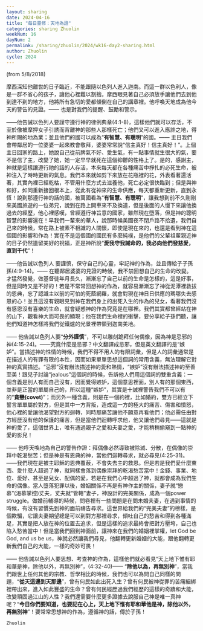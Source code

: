 ```yaml
---
layout: sharing
date: 2024-04-16
title: "每日靈修：天地為證"
categories: sharing Zhuolin
weekNum: 16
dayNum: 2
permalink: /sharing/zhuolin/2024/wk16-day2-sharing.html
author: Zhuolin
cycle: 2024
---
```

(from 5/8/2018)

摩西深知他離世的日子臨近，不能跟隨以色列人進入迦南。而這一群以色利人，像是一群不省心的孩子，讓他心裡難以割捨。摩西眼見著自己必須放手讓他們去到他到達不到的地方，他將所有急切的愛都傾倒在自己的講章裡。他呼喚天地成為他今天的警告的見證。—— 也是對我們的提醒、鼓勵和警示。  

——他告誡以色列人要謹守遵行神的律例典章(4:1-8)，這樣他們就可以存活，不至於像被摩押女子引誘而背離神的那些人那樣死亡；他們又可以進入應許之地，得神所賜的地為業；並且他們的國可以成為“**有智慧、有聰明**”的國。—— 主日我們會帶鄰居的一位婆婆一起來教會敬拜，婆婆常常說“信主真好！信主真好！”。上個主日回家的路上，她說自己從前脾氣不好、愛生氣，有一點事情就生很大的氣，要不是信了主，改變了她，她一定早早就死在這個抑鬱的性格上了。是的，感謝主，神就是這樣讓遵行祂的話的人存活，本來每天都在各種痛苦中掙扎的必死生命，被神注入了時時更新的氣息。我們本來就如剪下來放在花瓶裡的花，外表看著還活著，其實內裡已經乾枯，不管用什麼方式去滋養他，死亡必定很快臨到；但是與神和好，如同重新接回根本上，從此有從神來的生命供應，每天都重新更新，直到永恆！說到那遵行神的話的國，被萬國看為“**有智慧、有聰明**”，讓我想到前不久剛剛來美國旅遊的一位弟兄，說到在路上開車來不及換道，但是後面的人慢下來讓他換過去的經歷，他心裡感嘆，曾經遵行神旨意的國家，雖然現在墮落，但是神的聰明智慧的影響還在！早我們一輩來的華人，說那時候美國夜不閉戶路不拾遺，我們自己來的時候，常在路上被素不相識的人關懷，即使是現在來的，也還是看到神在這個國的影響和作為！實在不是這個國的國民有多麼純樸，是他們的父輩祖輩親近神的日子仍然遺留美好的祝福，正是神所說“**愛我守我誡命的，我必向他們發慈愛，直到千代**”！  

——他告誡以色列人 要謹慎，保守自己的心靈，牢記神的作為，並且傳給子子孫孫(4:9-14)。—— 在聽鄰居婆婆的見證的時候，我不禁回想自己的生命的改變。才猛然發覺，做基督徒年月長久，漸漸忘了自己以前的生命是怎樣的，這是好事，但是同時又是不好的！若是不常常回想神的作為，就容易漸漸忘了神從泥潭裡救拔的恩典，忘了認識主以前的可怕的死蔭網羅，就會對現在神日日供應的瑪哪失去感恩的心！並且這沒有親眼見到神在我們身上的出死入生的作為的兒女，看著我們沒有感恩沒有喜樂的生命，就會疑惑神的作為究竟是在哪裡。我們其實都曾經站在神的山下，觀看神大而可畏的顯現；他在我們生命裡的衝擊，要分享給子孫們聽，讓他們知道神怎樣將我們從鐵爐的光景裡帶領到迦南美地。  

—— 他告誡以色列人要“**分外謹慎**”，不可以雕刻跪拜任何偶像，因為神是忌邪的神(4:15-24)。——究竟什麼是忌邪？中文翻譯成忌邪，但是英文翻譯的是“嫉妒”。當描述神的性情的時候，我們不得不用人的有限詞彙，但是人的詞彙通常是在描述人的有罪有限的本性，因而如果單單思想這個詞的常用含義，無法理解它對神的真實描述。“忌邪”沒有辦法描述神的愛和熱情，“嫉妒”沒有辦法描述神的至善至美！跟兒子討論“jealous”這個詞的時候，告訴他人們用這個詞的雙重含義：一個含義是別人有而自己沒有，因而覺得嫉妒，這個意思裡面，別人有的那個東西，並非是正當的單屬自己的，所以這種“嫉妒”，其實是十誡裡警告我們不可以有的“**貪戀(covet)**”；而另外一種含義，則是在一個約裡，比如婚約，雙方已經立下誓言單單屬於對方，但是其中一方背叛，造成這一方的極大的痛苦、傷害和憤怒，他心裡的愛讓他渴望對方的迴轉，同時那痛苦讓他不願意再看他們；他必需任由對方經歷沒有他的保護的痛苦，但是當他們迴轉呼求他，他又讓他們尋見——這就是神的愛了，這個世界上，唯有通過親子之愛和夫妻之愛，才能稍稍偷窺到一點神的愛的影兒！  

—— 他呼天喚地為自己的警告作證：拜偶像必然導致被除滅、分散，在偶像的崇拜中乾渴愁苦；但是神是有恩典的神，當他們迴轉尋求，就必尋見(4:25-31)。——我們現在是被主耶穌的恩典覆蔽，不會失去主的救恩。但是若是我們愛什麼東西、愛什麼人超過了神，就同樣會落到偶像崇拜的乾渴愁苦當中！金錢、事業、地位、愛好、甚至是兒女、配偶的愛，若是在我們心中超過了神，就都會成為我們生命的偶像。當人墮落犯罪以後，婚姻關係不再是有神作主的關係，妻子就“戀慕”(渴慕掌控)丈夫，丈夫就“管轄”妻子，神設計的完美關係，成為一個power struggle。做婚前輔導的時候，問卷裡有一些問題是在問未婚夫妻，在遇到事情的時候，有沒有習慣先到神的面前禱告尋求。這世界給我們的“完美夫妻”的榜樣，是個欺騙，它讓夫妻期望總是可以到對方那裡尋求，傾吐自己的愁苦和得到各種滿足，其實是把人放在神的位置去追求，但是這樣的追求最終會把對方壓垮，自己也陷入愁苦當中！但是當我們回到神面前，讓神來在我們的婚姻裡掌權，let God be God, and us be us，神就必然讓我們尋見，他翻轉更新婚姻的大能，跟他翻轉更新我們自己的大能，一樣的奇妙可畏！  

—— 他告誡以色列人要思想、考查神的作為，這樣他們就必看見“天上地下惟有耶和華是神，除他以外，再無別神”，(4:32-40)—— “**除他以為，再無別神**”，當我們跟世上任何其他的宗教、哲學相比的時候，我們也可以為問自己同樣的問題，“**從天這邊到天那邊**”，曾有何民如此出死入生？曾有何民被神從罪的苦痛綑綁裡帶出來，進入如此豐盛的生命？曾有何民經歷過我們經歷的這樣的奇蹟和大能，改變頑固過江山的人性？我們還需要什麼更多證據去說服自己神是唯一真神呢？“**今日你們要知道，也要記在心上，天上地下惟有耶和華他是神，除他以外，再無別神**”！要常常思想神的作為，遵循神的話，傳於子孫！  

`Zhuolin`  

